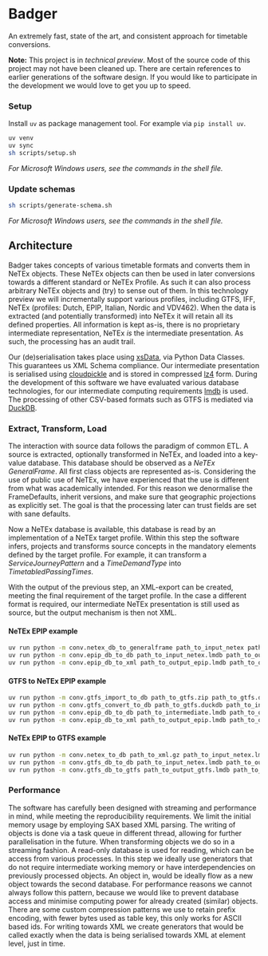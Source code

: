 # Badger

An extremely fast, state of the art, and consistent approach for timetable conversions.

__Note:__ This project is in _technical preview_.
Most of the source code of this project may not have been cleaned up.
There are certain references to earlier generations of the software design.
If you would like to participate in the development we would love to get you up to speed.

### Setup

Install `uv` as package management tool.
For example via `pip install uv`.

```sh
uv venv
uv sync
sh scripts/setup.sh
```
*For Microsoft Windows users, see the commands in the shell file.*

### Update schemas
```sh
sh scripts/generate-schema.sh
```
*For Microsoft Windows users, see the commands in the shell file.*

## Architecture

Badger takes concepts of various timetable formats and converts them in NeTEx objects.
These NeTEx objects can then be used in later conversions towards a different standard or NeTEx Profile.
As such it can also process arbitrary NeTEx objects and (try) to sense out of them.
In this technology preview we will incrementally support various profiles, including GTFS, IFF, NeTEx (profiles: Dutch, EPIP, Italian, Nordic and VDV462).
When the data is extracted (and potentially transformed) into NeTEx it will retain all its defined properties.
All information is kept as-is, there is no proprietary intermediate representation, NeTEx *is* the intermediate presentation.
As such, the processing has an audit trail.

Our (de)serialisation takes place using [xsData](https://xsdata.readthedocs.io/en/latest/), via Python Data Classes.
This guarantees us XML Schema compliance.
Our intermediate presentation is serialised using [cloudpickle](https://github.com/cloudpipe/cloudpickle) and is stored in compressed [lz4](https://lmdb.readthedocs.io/en/release/) form.
During the development of this software we have evaluated various database technologies, for our intermediate computing requirements [lmdb](https://lmdb.readthedocs.io/en/release/) is used.
The processing of other CSV-based formats such as GTFS is mediated via  [DuckDB](https://duckdb.org/docs/stable/clients/python/overview.html).

### Extract, Transform, Load
The interaction with source data follows the paradigm of common ETL.
A source is extracted, optionally transformed in NeTEx, and loaded into a key-value database.
This database should be observed as a _NeTEx GeneralFrame_.
All first class objects are represented as-is.
Considering the use of public use of NeTEx, we have experienced that the use is different from what was academically intended.
For this reason we denormalise the FrameDefaults, inherit versions, and make sure that geographic projections as explicitly set.
The goal is that the processing later can trust fields are set with sane defaults.

Now a NeTEx database is available, this database is read by an implementation of a NeTEx target profile.
Within this step the software infers, projects and transforms source concepts in the mandatory elements defined by the target profile.
For example, it can transform a *ServiceJourneyPattern* and a *TimeDemandType* into *TimetabledPassingTimes*.

With the output of the previous step, an XML-export can be created, meeting the final requirement of the target profile.
In the case a different format is required, our intermediate NeTEx presentation is still used as source, but the output mechanism is then not XML.

#### NeTEx EPIP example
```sh
uv run python -m conv.netex_db_to_generalframe path_to_input_netex path_to_intermediate_presentation.xml.gz
uv run python -m conv.epip_db_to_db path_to_input_netex.lmdb path_to_output_epip.lmdb
uv run python -m conv.epip_db_to_xml path_to_output_epip.lmdb path_to_output_epip.xml.gz
```

#### GTFS to NeTEx EPIP example
```sh
uv run python -m conv.gtfs_import_to_db path_to_gtfs.zip path_to_gtfs.duckdb
uv run python -m conv.gtfs_convert_to_db path_to_gtfs.duckdb path_to_intermediate.lmdb
uv run python -m conv.epip_db_to_db path_to_intermediate.lmdb path_to_output_epip.lmdb
uv run python -m conv.epip_db_to_xml path_to_output_epip.lmdb path_to_output_epip.xml.gz
```

#### NeTEx EPIP to GTFS example
```sh
uv run python -m conv.netex_to_db path_to_xml.gz path_to_input_netex.lmdb
uv run python -m conv.gtfs_db_to_db path_to_input_netex.lmdb path_to_output_gtfs.lmdb
uv run python -m conv.gtfs_db_to_gtfs path_to_output_gtfs.lmdb path_to_output_gtfs.zip
```


### Performance
The software has carefully been designed with streaming and performance in mind, while meeting the reproducibility requirements.
We limit the initial memory usage by employing SAX based XML parsing.
The writing of objects is done via a task queue in different thread, allowing for further parallelisation in the future.
When transforming objects we do so in a streaming fashion.
A read-only database is used for reading, which can be access from various processes.
In this step we ideally use generators that do not require intermediate working memory or have interdependencies on previously processed objects.
An object in, would be ideally flow as a new object towards the second database.
For performance reasons we cannot always follow this pattern, because we would like to prevent database access and minimise computing power for already created (similar) objects.
There are some custom compression patterns we use to retain prefix encoding, with fewer bytes used as table key, this only works for ASCII based ids.
For writing towards XML we create generators that would be called exactly when the data is being serialised towards XML at element level, just in time.
